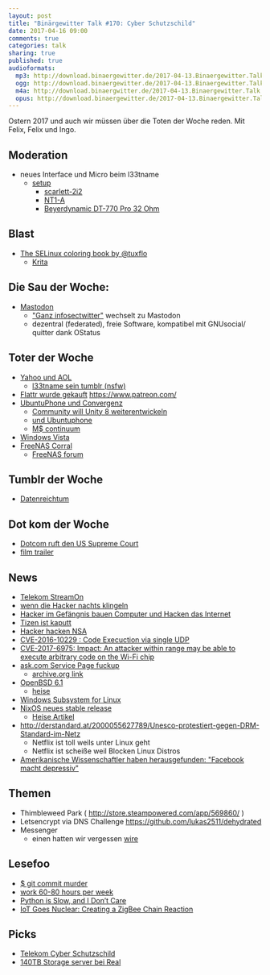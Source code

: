 ```yaml
---
layout: post
title: "Binärgewitter Talk #170: Cyber Schutzschild"
date: 2017-04-16 09:00
comments: true
categories: talk
sharing: true
published: true
audioformats:
  mp3: http://download.binaergewitter.de/2017-04-13.Binaergewitter.Talk.170.mp3
  ogg: http://download.binaergewitter.de/2017-04-13.Binaergewitter.Talk.170.ogg
  m4a: http://download.binaergwitter.de/2017-04-13.Binaergewitter.Talk.170.mp3
  opus: http://download.binaergewitter.de/2017-04-13.Binaergewitter.Talk.170.mp3
---
```

Ostern 2017 und auch wir müssen über die Toten der Woche reden. Mit Felix, Felix und Ingo.

## Moderation
- neues Interface und Micro beim l33tname
  * [setup]( https://twitter.com/l33tname/status/851840593160523777 )
    - [scarlett-2i2]( https://us.focusrite.com/usb-audio-interfaces/scarlett-2i2 )
    - [NT1-A]( http://www.rode.com/microphones/nt1-a )
    - [Beyerdynamic DT-770 Pro 32 Ohm]( https://www.thomann.de/gb/beyerdynamic_dt_770_pro_32_ohm.htm )

## Blast

- [The SELinux coloring book by @tuxflo]( https://twitter.com/tuxflo/status/849597841945317377 )
  * [Krita]( http://krita.org )

## Die Sau der Woche:

- [Mastodon](https://github.com/tootsuite/mastodon )
    - ["Ganz infosectwitter"](https://mastodon.social/@fj/1488498 ) wechselt zu Mastodon
    - dezentral (federated), freie Software, kompatibel mit GNUsocial/ quitter dank OStatus


## Toter der Woche

- [Yahoo und AOL]( https://www.mobilegeeks.de/news/zwei-grosse-namen-verschwinden-aus-yahoo-und-aol-wird-oath/ )
  - [l33tname sein tumblr (nsfw)]( http://l33tscript.tumblr.com/ )
- [Flattr wurde gekauft]( https://blog.flattr.net/2017/04/adblock-plus-flattr-join-forces/ )
   https://www.patreon.com/
- [UbuntuPhone und Convergenz]( https://insights.ubuntu.com/2017/04/05/growing-ubuntu-for-cloud-and-iot-rather-than-phone-and-convergence/ )
    * [Community will Unity 8 weiterentwickeln]( http://www.pro-linux.de/news/1/24642/erste-forks-von-unity-8.html )
    * [und Ubuntuphone]( http://www.pro-linux.de/news/1/23732/ubports-bringt-gro%C3%9Fes-update-f%C3%BCr-die-inoffiziellen-ubuntu-phones.html )
    * [M$ continuum]( http://www.theverge.com/2016/12/8/13881930/microsoft-turn-a-phone-into-a-pc-arm-continuum )
- [Windows Vista]( https://support.microsoft.com/en-us/help/22882/windows-vista-end-of-support )
- [FreeNAS Corral]( https://www.servethehome.com/freenas-corral-canned-development-essentially-halted-now/ )
    * [FreeNAS forum]( https://forums.freenas.org/index.php?threads/important-announcement-regarding-freenas-corral.53502/ )

## Tumblr der Woche

- [Datenreichtum]( https://datenreichtum.tumblr.com/ )

## Dot kom der Woche

- [Dotcom ruft den US Supreme Court]( 
https://www.heise.de/newsticker/meldung/Kim-Dotcom-wendet-sich-wegen-seines-beschlagnahmten-Vermoegens-an-den-US-Supreme-Court-3681217.html )
- [film trailer]( https://www.youtube.com/watch?v=0f4bHwlfiYU )


## News
- [Telekom StreamOn]( https://netzpolitik.org/2017/wieso-streamon-der-deutschen-telekom-gegen-die-netzneutralitaet-verstoesst-und-was-wir-dagegen-tun-koennen/ )
- [wenn die Hacker nachts klingeln](https://www.heise.de/newsticker/meldung/Hackerangriff-laesst-nachts-Alarmsirenen-losgehen-3678999.html )
- [Hacker im Gefängnis bauen Computer und Hacken das Internet]( https://www.darknet.org.uk/2017/04/prisoners-hack-prison-from-inside-prison/ )
- [Tizen ist kaputt]( https://www.heise.de/newsticker/meldung/Betriebssystem-Tizen-fuer-Samsung-Geraete-von-Sicherheitsluecken-durchsiebt-3674713.html )
- [Hacker hacken NSA]( https://www.heise.de/newsticker/meldung/Hacker-Gruppe-Shadow-Brokers-veroeffentlicht-NSA-Tools-3678947.html )
- [CVE-2016-10229 : Code Execuction via single UDP]( https://news.ycombinator.com/item?id=14105718 )
- [CVE-2017-6975: Impact: An attacker within range may be able to execute arbitrary code on the Wi-Fi chip]( https://support.apple.com/en-us/HT207688 )
- [ask.com Service Page fuckup]( https://tech.slashdot.org/story/17/04/09/0515243/server-snafu-exposes-askcom-user-search-queries-via-internal-status-page )
  - [archive.org link]( http://archive.is/VcH0b )
- [OpenBSD 6.1]( https://www.openbsd.org/61.html )
  * [heise]( https://www.heise.de/ix/meldung/OpenBSD-6-1-Unterstuetzung-fuer-ARM64-Aus-fuer-32-Bit-SPARC-3683165.html )
- [Windows Subsystem for Linux]( https://blogs.msdn.microsoft.com/commandline/2017/04/11/windows-10-creators-update-whats-new-in-bashwsl-windows-console/ )
- [NixOS neues stable release](http://www.linux-magazin.de/content/view/full/110445 )
  - [Heise Artikel]( https://www.heise.de/ix/meldung/Mit-alternativer-Paketverwaltung-Linux-Distribution-NixOS-17-03-erschienen-3672948.html )
- http://derstandard.at/2000055627789/Unesco-protestiert-gegen-DRM-Standard-im-Netz
    * Netflix ist toll weils unter Linux geht
    * Netflix ist scheiße weil Blocken Linux Distros
- [Amerikanische Wissenschaftler haben herausgefunden: "Facebook macht depressiv"]( https://www.theregister.co.uk/2017/04/12/facebook_makes_you_sad/ )

## Themen
- Thimbleweed Park ( http://store.steampowered.com/app/569860/ )
- Letsencrypt via DNS Challenge
    https://github.com/lukas2511/dehydrated
- Messenger
    - einen hatten wir vergessen [wire]( http://www.pro-linux.de/news/1/24650/instant-messenger-wire-legt-server-quellen-offen.html )

## Lesefoo
- [$ git commit murder]( https://www.michaelwarrenlucas.com/index.php/crime/#gcm )
- [work 60-80 hours per week]( http://brianknapp.me/programmer-60-80-hour-weeks/ )
- [Python is Slow, and I Don’t Care]( https://hackernoon.com/yes-python-is-slow-and-i-dont-care-13763980b5a1 )
- [IoT  Goes  Nuclear:  Creating  a  ZigBee  Chain  Reaction]( https://eprint.iacr.org/2016/1047 )

## Picks
- [Telekom Cyber Schutzschild]( 
https://cloud.telekom.de/fileadmin/CMS/Shop/Software/Mobile_Protect_Pro/160312b_Nordisch_TelekomMagentaSecurity_German_LOGO_DE_small.mp4 )
- [140TB Storage server bei Real]( https://www.real.de/product/304816762/ )


